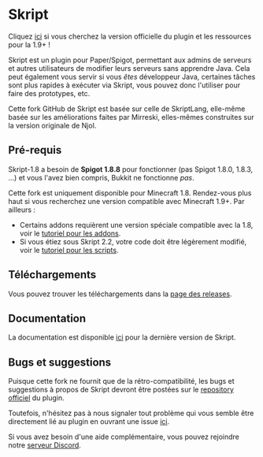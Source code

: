 # Skript
Cliquez [ici](https://github.com/SkriptLang/Skript/releases) si vous cherchez la version officielle du plugin et les ressources pour la 1.9+ !

Skript est un plugin pour Paper/Spigot, permettant aux admins de serveurs et autres utilisateurs de modifier leurs serveurs sans apprendre Java. Cela peut également
vous servir si vous *êtes* développeur Java, certaines tâches sont plus rapides à exécuter via Skript, vous pouvez donc l'utiliser pour faire des prototypes, etc.

Cette fork GitHub de Skript est basée sur celle de SkriptLang, elle-même basée sur les améliorations faites par Mirreski, elles-mêmes construites sur la version originale de Njol.

## Pré-requis
Skript-1.8 a besoin de **Spigot 1.8.8** pour fonctionner (pas Spigot 1.8.0, 1.8.3, ...) et vous l'avez bien compris, Bukkit ne fonctionne *pas*.

Cette fork est uniquement disponible pour Minecraft 1.8. Rendez-vous plus haut si vous recherchez une version compatible avec Minecraft 1.9+. Par ailleurs :

- Certains addons requièrent une version spéciale compatible avec la 1.8, voir le [tutoriel pour les addons](https://github.com/Matocolotoe/Skript-1.8/blob/master/tutorials/french/Addons.md).
- Si vous étiez sous Skript 2.2, votre code doit être légèrement modifié, voir le [tutoriel pour les scripts](https://github.com/Matocolotoe/Skript-1.8/blob/master/tutorials/french/Updates.md).

## Téléchargements
Vous pouvez trouver les téléchargements dans la [page des releases](https://github.com/Matocolotoe/Skript-1.8/releases).

## Documentation
La documentation est disponible [ici](https://skriptlang.github.io/Skript) pour la dernière version de Skript.

## Bugs et suggestions
Puisque cette fork ne fournit que de la rétro-compatibilité, les bugs et suggestions à propos
de Skript devront être postées sur le [repository officiel](https://github.com/SkriptLang/Skript) du plugin.

Toutefois, n'hésitez pas à nous signaler tout problème qui vous semble être directement lié
au plugin en ouvrant une issue [ici](https://github.com/Matocolotoe/Skript-1.8/issues).

Si vous avez besoin d'une aide complémentaire, vous pouvez rejoindre notre [serveur Discord](https://discord.gg/yh3Z98m).
